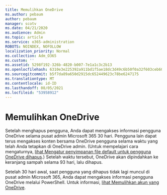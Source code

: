```yaml
---
title: Memulihkan OneDrive
ms.author: pebaum
author: pebaum
manager: scotv
ms.date: 04/21/2020
ms.audience: Admin
ms.topic: article
ms.service: o365-administration
ROBOTS: NOINDEX, NOFOLLOW
localization_priority: Normal
ms.collection: Adm_O365
ms.custom: ''
ms.assetid: 5298f192-326b-4820-b007-7e1a1c3c2b13
ms.openlocfilehash: 6310e3e225392a911bd1f5ae18dc3d49c6b50f0a32f603ceb60816657d5b3fc6
ms.sourcegitcommit: b5f7da89a650d2915dc652449623c78be6247175
ms.translationtype: MT
ms.contentlocale: id-ID
ms.lasthandoff: 08/05/2021
ms.locfileid: "53958912"
---
```

# <a name="restore-a-deleted-onedrive"></a>Memulihkan OneDrive

Setelah menghapus pengguna, Anda dapat mengakses informasi pengguna OneDrive selama pusat admin Microsoft 365 30 hari. Pengguna lain dapat terus mengakses konten bersama OneDrive pengguna selama waktu yang telah Anda tetapkan di OneDrive admin. (Untuk mempelajari cara mengaturnya, [lihat Mengatur penyimpanan file default untuk pengguna OneDrive dihapus](https://go.microsoft.com/fwlink/?linkid=874267).) Setelah waktu tersebut, OneDrive akan dipindahkan ke keranjang sampah selama 93 hari, lalu dihapus.
  
Setelah 30 hari awal, saat pengguna yang dihapus tidak lagi muncul di pusat admin Microsoft 365, Anda dapat mengakses informasi pengguna OneDrive melalui PowerShell. Untuk informasi, [lihat Memulihkan akun yang OneDrive](https://go.microsoft.com/fwlink/?linkid=874269).
  

